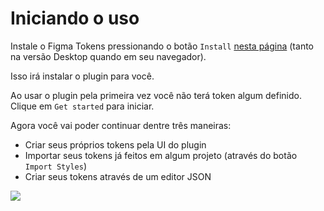 # Iniciando o uso

Instale o Figma Tokens pressionando o botão `Install` [nesta página](https://www.figma.com/community/plugin/843461159747178978/Figma-Tokens) (tanto na versão Desktop quando em seu navegador).

Isso irá instalar o plugin para você.

Ao usar o plugin pela primeira vez você não terá token algum definido. Clique em `Get started` para iniciar.

Agora você vai poder continuar dentre três maneiras:

- Criar seus próprios tokens pela UI do plugin
- Importar seus tokens já feitos em algum projeto (através do botão `Import Styles`)
- Criar seus tokens através de um editor JSON

![](/import-styles.jpg)
